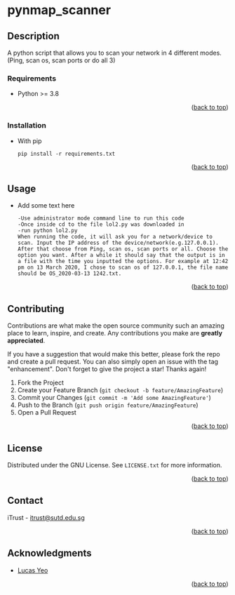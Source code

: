 <div id="top"></div>

<!-- Title -->
# pynmap_scanner

<!-- Description -->
## Description
A python script that allows you to scan your network in 4 different modes.(Ping, scan os, scan ports or do all 3)

### Requirements
* Python >= 3.8
<p align="right">(<a href="#top">back to top</a>)</p>

### Installation
* With pip
   ```
   pip install -r requirements.txt
   ```
<p align="right">(<a href="#top">back to top</a>)</p>

## Usage
* Add some text here
   ```
   -Use administrator mode command line to run this code
   -Once inside cd to the file lol2.py was downloaded in
   -run python lol2.py
   When running the code, it will ask you for a network/device to scan. Input the IP address of the device/network(e.g.127.0.0.1). After that choose from Ping, scan os, scan ports or all. Choose the option you want. After a while it should say that the output is in a file with the time you inputted the options. For example at 12:42 pm on 13 March 2020, I chose to scan os of 127.0.0.1, the file name should be OS_2020-03-13 1242.txt.
   ```

<p align="right">(<a href="#top">back to top</a>)</p>

<!-- CONTRIBUTING -->
## Contributing

Contributions are what make the open source community such an amazing place to learn, inspire, and create. Any contributions you make are **greatly appreciated**.

If you have a suggestion that would make this better, please fork the repo and create a pull request. You can also simply open an issue with the tag "enhancement".
Don't forget to give the project a star! Thanks again!

1. Fork the Project
2. Create your Feature Branch (`git checkout -b feature/AmazingFeature`)
3. Commit your Changes (`git commit -m 'Add some AmazingFeature'`)
4. Push to the Branch (`git push origin feature/AmazingFeature`)
5. Open a Pull Request

<p align="right">(<a href="#top">back to top</a>)</p>

<!-- LICENSE -->
## License

Distributed under the GNU License. See `LICENSE.txt` for more information.

<p align="right">(<a href="#top">back to top</a>)</p>

<!-- CONTACT -->
## Contact

iTrust - itrust@sutd.edu.sg

<p align="right">(<a href="#top">back to top</a>)</p>

<!-- ACKNOWLEDGMENTS -->
## Acknowledgments
* [Lucas Yeo](lucas.yeo69@gmail.com)

<p align="right">(<a href="#top">back to top</a>)</p>
